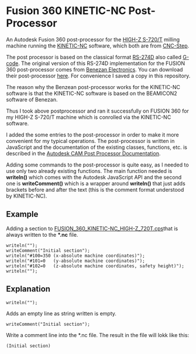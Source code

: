 # Fusion 360 KINETIC-NC Post-Processor
An Autodesk Fusion 360 post-processor for the [HIGH-Z S-720/T](https://www.cnc-step.de/cnc-fraese-high-z-s-720t-kugelgewindetrieb-720x420mm) milling machine running the [KINETIC-NC](https://www.cnc-step.de/cnc-software/kinetic-nc-netzwerk-steuerungssoftware/) software, which both are from [CNC-Step](https://www.cnc-step.de).

The post processor is based on the classical format [RS-274D](https://en.wikipedia.org/wiki/G-code) also called [G-code](https://en.wikipedia.org/wiki/G-code). The original version of this RS-274D implementation for the FUSION 360 post-processor comes from [Benezan Electronics](http://www.benezan-electronics.de/index.html). You can download their post-processor [here](http://www.benezan-electronics.de/downloads/Autodesk_HSM_beamicon2.zip). For convenience I saved a copy in this repository.

The reason why the Benzean post-processor works for the KINETIC-NC software is that the KINETIC-NC software is based on the BEAMICON2 software of Benezan.

Thus I took above postprocessor and ran it successfully on FUSION 360 for my HIGH-Z S-720/T machine which is conrolled via the KINETIC-NC software. 

I added the some entries to the post-processor in order to make it more convenient for my typical operations. The post-processor is written in JavaScript and the documentation of the existing classes, functions, etc. is described in the [Autodesk CAM Post Processor Documentation](https://cam.autodesk.com/posts/reference/index.html).

Adding some commands to the post-processor is quite easy, as I needed to use only two already existing functions. The main function needed is **writeln()** which comes with the Autodesk JavaScript API and the second one is **writeComment()** which is a wrapper around **writeln()** that just adds brackets before and after the text (this is the comment format understood by KINETIC-NC).

## Example

Adding a section to [FUSION_360_KINETIC-NC_HIGH-Z_720T.cps](FUSION_360_KINETIC-NC_HIGH-Z_720T.cps)that is always written to the **\*.nc** file.

    writeln("");
    writeComment("Initial section");
    writeln("#100=350 (x-absolute machine coordinates)");
    writeln("#101=0   (y-absolute machine coordinates)");
    writeln("#102=0   (z-absolute machine coordinates, safety height)");
    writeln("");

## Explanation

    writeln("");
Adds an empty line as string written is empty.

    writeComment("Initial section");
Write a comment line into the \*.nc file. The result in the file will lokk like this:

    (Initial section)
